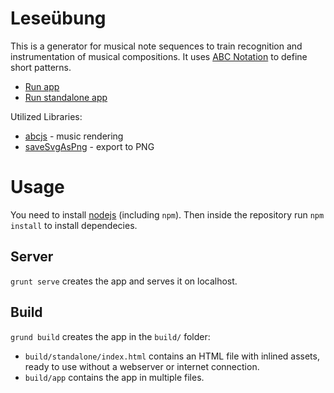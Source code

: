 # Leseübung

This is a generator for musical note sequences to train recognition and instrumentation of musical compositions.
It uses [ABC Notation](http://abcnotation.com/wiki/abc:standard:v2.1) to define short patterns.

* [Run app](/app)
* [Run standalone app](/standalone.html)

Utilized Libraries:
* [abcjs](https://github.com/paulrosen/abcjs) - music rendering
* [saveSvgAsPng](https://github.com/exupero/saveSvgAsPng) - export to PNG

# Usage

You need to install [nodejs](https://nodejs.org) (including `npm`).
Then inside the repository run `npm install` to install dependecies.

## Server
`grunt serve` creates the app and serves it on localhost.

## Build
`grund build` creates the app in the `build/` folder:

* `build/standalone/index.html` contains an HTML file with inlined assets, ready to use without a webserver or internet connection.
* `build/app` contains the app in multiple files.
